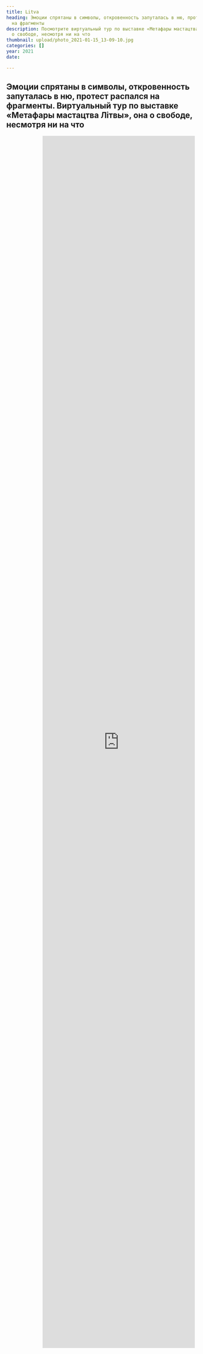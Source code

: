 ```yaml
---
title: Litva
heading: Эмоции спрятаны в символы, откровенность запуталась в ню, протест распался
  на фрагменты
description: Посмотрите виртуальный тур по выставке «Метафары мастацтва Літвы», она
  о свободе, несмотря ни на что
thumbnail: upload/photo_2021-01-15_13-09-10.jpg
categories: []
year: 2021
date: 

---
```

<div>
<h2>
    <!-- пишите описание тут -->
Эмоции спрятаны в символы, откровенность запуталась в ню, протест распался на фрагменты. Виртуальный тур по выставке «Метафары мастацтва Літвы», она о свободе, несмотря ни на что
</h2>
<iframe src="https://hi360v.com/v-tours/ltc_exh/" frameborder="0" scrolling="no" style="height: 80vh; width: 80%; margin: 0 10vw" allowfullscreen="true" webkitallowfullscreen="true" mozallowfullscreen="true"></iframe>
</div>